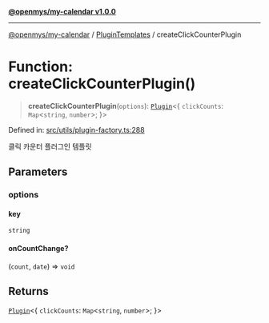 [**@openmys/my-calendar v1.0.0**](../../../../README.md)

***

[@openmys/my-calendar](../../../../globals.md) / [PluginTemplates](../README.md) / createClickCounterPlugin

# Function: createClickCounterPlugin()

> **createClickCounterPlugin**(`options`): [`Plugin`](../../../../classes/Plugin.md)\<\{ `clickCounts`: `Map`\<`string`, `number`\>; \}\>

Defined in: [src/utils/plugin-factory.ts:288](https://github.com/openmys/my-calendar/blob/96ebce4306bfb6a4ab4c4297a9b422c56933c5da/src/utils/plugin-factory.ts#L288)

클릭 카운터 플러그인 템플릿

## Parameters

### options

#### key

`string`

#### onCountChange?

(`count`, `date`) => `void`

## Returns

[`Plugin`](../../../../classes/Plugin.md)\<\{ `clickCounts`: `Map`\<`string`, `number`\>; \}\>
